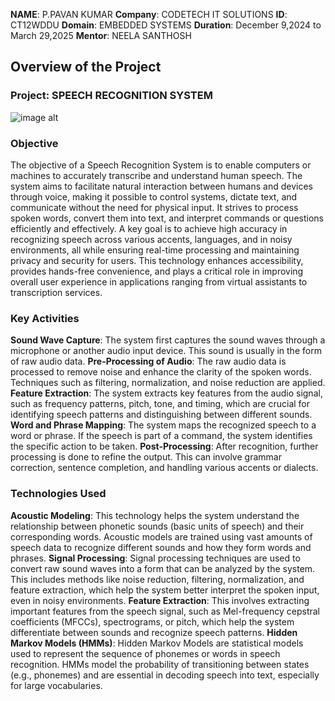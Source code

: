 **NAME**: P.PAVAN KUMAR
**Company**: CODETECH IT SOLUTIONS
**ID**: CT12WDDU
**Domain**: EMBEDDED SYSTEMS
**Duration**: December 9,2024 to March 29,2025
**Mentor**: NEELA SANTHOSH


## Overview of the Project


### Project: SPEECH RECOGNITION SYSTEM
![image alt]()

### Objective
The objective of a Speech Recognition System is to enable computers or machines to accurately transcribe and understand human speech. The system aims to facilitate natural interaction between humans and devices through voice, making it possible to control systems, dictate text, and communicate without the need for physical input. It strives to process spoken words, convert them into text, and interpret commands or questions efficiently and effectively. A key goal is to achieve high accuracy in recognizing speech across various accents, languages, and in noisy environments, all while ensuring real-time processing and maintaining privacy and security for users. This technology enhances accessibility, provides hands-free convenience, and plays a critical role in improving overall user experience in applications ranging from virtual assistants to transcription services.

### Key Activities
**Sound Wave Capture**:  The system first captures the sound waves through a microphone or another audio input device. This sound is usually in the form of raw audio data.
**Pre-Processing of Audio**: The raw audio data is processed to remove noise and enhance the clarity of the spoken words. Techniques such as filtering, normalization, and noise reduction are applied.
**Feature Extraction**:  The system extracts key features from the audio signal, such as frequency patterns, pitch, tone, and timing, which are crucial for identifying speech patterns and distinguishing between different sounds.
**Word and Phrase Mapping**: The system maps the recognized speech to a word or phrase. If the speech is part of a command, the system identifies the specific action to be taken.
**Post-Processing**: After recognition, further processing is done to refine the output. This can involve grammar correction, sentence completion, and handling various accents or dialects.

### Technologies Used
**Acoustic Modeling**: This technology helps the system understand the relationship between phonetic sounds (basic units of speech) and their corresponding words. Acoustic models are trained using vast amounts of speech data to recognize different sounds and how they form words and phrases.
**Signal Processing**:  Signal processing techniques are used to convert raw sound waves into a form that can be analyzed by the system. This includes methods like noise reduction, filtering, normalization, and feature extraction, which help the system better interpret the spoken input, even in noisy environments.
**Feature Extraction**: This involves extracting important features from the speech signal, such as Mel-frequency cepstral coefficients (MFCCs), spectrograms, or pitch, which help the system differentiate between sounds and recognize speech patterns.
**Hidden Markov Models (HMMs)**: Hidden Markov Models are statistical models used to represent the sequence of phonemes or words in speech recognition. HMMs model the probability of transitioning between states (e.g., phonemes) and are essential in decoding speech into text, especially for large vocabularies.

